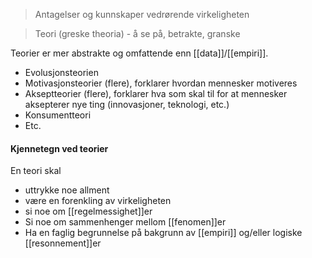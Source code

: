 > Antagelser og kunnskaper vedrørende virkeligheten

> Teori (greske theoria) - å se på, betrakte, granske

Teorier er mer abstrakte og omfattende enn [[data]]/[[empiri]]. 

- Evolusjonsteorien
- Motivasjonsteorier (flere), forklarer hvordan mennesker motiveres
- Akseptteorier (flere), forklarer hva som skal til for at mennesker aksepterer nye ting (innovasjoner, teknologi, etc.)
- Konsumentteori
- Etc.

#### Kjennetegn ved teorier
En teori skal
- uttrykke noe allment
- være en forenkling av virkeligheten
- si noe om [[regelmessighet]]er
- Si noe om sammenhenger mellom [[fenomen]]er
- Ha en faglig begrunnelse på bakgrunn av [[empiri]] og/eller logiske [[resonnement]]er